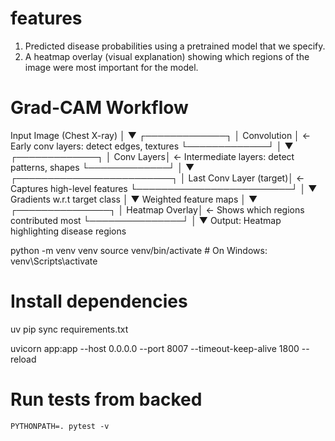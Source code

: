 # features

1. Predicted disease probabilities using a pretrained model that we specify.
2. A heatmap overlay (visual explanation) showing which regions of the image were most important for the model.

# Grad-CAM Workflow
Input Image (Chest X-ray)
          │
          ▼
   ┌─────────────┐
   │ Convolution │  ← Early conv layers: detect edges, textures
   └─────────────┘
          │
          ▼
   ┌─────────────┐
   │  Conv Layers│  ← Intermediate layers: detect patterns, shapes
   └─────────────┘
          │
          ▼
   ┌─────────────────────────┐
   │ Last Conv Layer (target)│  ← Captures high-level features
   └─────────────────────────┘
          │
          ▼
Gradients w.r.t target class
          │
          ▼
  Weighted feature maps
          │
          ▼
   ┌───────────────┐
   │  Heatmap Overlay│  ← Shows which regions contributed most
   └───────────────┘
          │
          ▼
  Output: Heatmap highlighting disease regions



python -m venv venv
source venv/bin/activate  # On Windows: venv\Scripts\activate

# Install dependencies
uv pip sync requirements.txt

uvicorn app:app --host 0.0.0.0 --port 8007 --timeout-keep-alive 1800 --reload

# Run tests from backed 

```
PYTHONPATH=. pytest -v
```